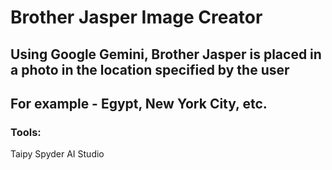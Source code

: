 # Brother Jasper Image Creator 

## Using Google Gemini, Brother Jasper is placed in a photo in the location specified by the user 
## For example - Egypt, New York City, etc. 

### Tools: 
Taipy
Spyder
AI Studio 
